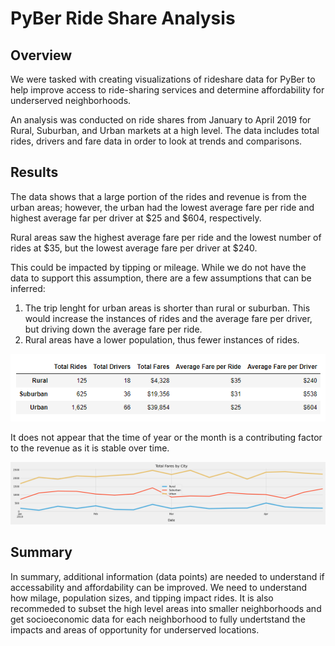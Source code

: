 # PyBer Ride Share Analysis

## Overview
We were tasked with creating visualizations of rideshare data for PyBer to help improve access to ride-sharing services and determine affordability for underserved neighborhoods.

An analysis was conducted on ride shares from January to April 2019 for Rural, Suburban, and Urban markets at a high level.  The data includes total rides, drivers and fare data in order to look at trends and comparisons.

## Results
The data shows that a large portion of the rides and revenue is from the urban areas; however, the urban had the lowest average fare per ride and highest average far per driver at $25 and $604, respectively.

Rural areas saw the highest average fare per ride and the lowest number of rides at $35, but the lowest average fare per driver at $240.

This could be impacted by tipping or mileage.  While we do not have the data to support this assumption, there are a few assumptions that can be inferred:
1. The trip lenght for urban areas is shorter than rural or suburban.  This would increase the instances of rides and the average fare per driver, but driving down the average fare per ride.
2. Rural areas have a lower population, thus fewer instances of rides.

![]( Analysis/citytype.PNG)

It does not appear that the time of year or the month is a contributing factor to the revenue as it is stable over time.

![](Analysis/FigChallenge.png)

## Summary
In summary, additional information (data points) are needed to understand if accessability and affordability can be improved.   We need to understand how milage, population sizes, and tipping impact rides.  It is also recommeded to subset the high level areas into smaller neighborhoods and get socioeconomic data for each neighborhood to fully undertstand the impacts and areas of opportunity for underserved locations.

